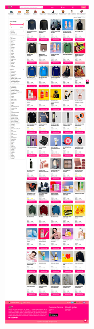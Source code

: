 ![Model](https://github.com/nurullah7733/billah-frontend-egolap.com/blob/main/public/Explore-the-Egolap-com-Store-Your-Gateway-to-Diverse-and-Quality-Products-03-27-2025_01_50_PM.png)
